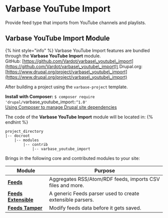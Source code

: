 # Varbase YouTube Import

Provide feed type that imports from YouTube channels and playlists.

## Varbase YouTube Import Module

{% hint style="info" %}
Varbase YouTube Import features are bundled through the **Varbase YouTube Import** module.\
GitHub: [https://github.com/Vardot/varbase\_youtube\_import](https://github.com/Vardot/varbase\_youtube\_import)\
Drupal.org: [https://www.drupal.org/project/varbase\_youtube\_import](https://www.drupal.org/project/varbase\_youtube\_import)

After building a project using the `varbase-project` template.

**Install with Composer:** `$ composer require 'drupal/`varbase\_youtube\_import`:^1.0'`\
[Using Composer to manage Drupal site dependencies](https://www.drupal.org/docs/develop/using-composer/using-composer-to-manage-drupal-site-dependencies)

The code of the **Varbase YouTube Import** module will be located in:
{% endhint %}

```
project_directory
|-- docroot
    |-- modules
        |-- contrib
            |-- varbase_youtube_import
```

Brings in the following core and contributed modules to your site:

| Module                                                                                 | Purpose                                                    |
| -------------------------------------------------------------------------------------- | ---------------------------------------------------------- |
| ****[**Feeds**](https://www.drupal.org/project/feeds)****                              | Aggregates RSS/Atom/RDF feeds, imports CSV files and more. |
| ****[**Feeds Extensible**](https://www.drupal.org/project/feeds\_ex)****               | A generic Feeds parser used to create extensible parsers.  |
| ****[**Feeds Tamper**](https://www.drupal.org/project/feeds\_tamper)****               | Modify feeds data before it gets saved.                    |

##
